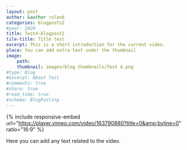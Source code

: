 ```yaml
---
layout: post
author: &author roland
categories: blogposts2  
#year: 2020
title: Test4-blogpost2
tile-title: Title test
excerpt: This is a short introduction for the current video.
place: You can add extra text under the thumbnail
image:
    path: 
    thumbnail: images/blog thumbnails/Test 4.png
#type: Blog
#excerpt: About Test
#comments: true
#share: true
#read_time: true
#schema: BlogPosting
---
```



{% include responsive-embed url="https://player.vimeo.com/video/163790880?title=0&amp;byline=0" ratio="16:9" %}

Here you can add any text related to the video.